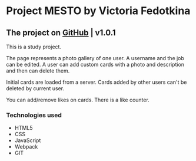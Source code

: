 # Project MESTO by Victoria Fedotkina
## The project on [GitHub](https://github.com/victoria31f/mesto_project) | v1.0.1

This is a study project. 

The page represents a photo gallery of one user. A username and the job can be edited. A user can add custom cards
 with a photo and description and then can delete them. 
 
 Initial cards are loaded from a server. Cards added by other users can't be deleted by current user.
 
 You can add/remove likes on cards. There is a like counter.
 
 ### Technologies used
 - HTML5
 - CSS 
 - JavaScript
 - Webpack
 - GIT
 
